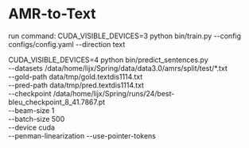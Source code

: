 # AMR-to-Text

run command:
CUDA_VISIBLE_DEVICES=3 python bin/train.py --config configs/config.yaml --direction text


CUDA_VISIBLE_DEVICES=4  python bin/predict_sentences.py \
    --datasets    /data/home/lijx/Spring/data/data3.0/amrs/split/test/*.txt\
    --gold-path data/tmp/gold.textdis1114.txt \
    --pred-path data/tmp/pred.textdis1114.txt \
    --checkpoint  /data/home/lijx/Spring/runs/24/best-bleu_checkpoint_8_41.7867.pt\
    --beam-size 1 \
    --batch-size 500 \
    --device cuda \
    --penman-linearization --use-pointer-tokens
